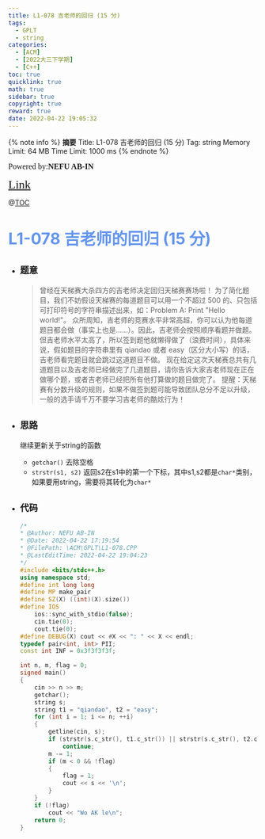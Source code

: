 ```yaml
---
title: L1-078 吉老师的回归 (15 分)
tags:
  - GPLT
  - string
categories:
  - [ACM]
  - [2022大三下学期]
  - [C++]
toc: true
quicklink: true
math: true
sidebar: true
copyright: true
reward: true
date: 2022-04-22 19:05:32
---
```



{% note info %}
**摘要**
Title: L1-078 吉老师的回归 (15 分)
Tag: string
Memory Limit: 64 MB
Time Limit: 1000 ms
{% endnote %}
<!-- more -->

<font size=3 face=楷体>Powered by:**NEFU AB-IN**</font>

<font color=#FFA500 size=5 face=楷体>[Link](https://pintia.cn/problem-sets/994805046380707840/problems/1386335159927652357)</font>

@[TOC](文章目录)

# <font color=#6495ED size=6>L1-078 吉老师的回归 (15 分)</font>

* ## <font size=4 face=粗体>题意</font>

  >曾经在天梯赛大杀四方的吉老师决定回归天梯赛赛场啦！
  >为了简化题目，我们不妨假设天梯赛的每道题目可以用一个不超过 500 的、只包括可打印符号的字符串描述出来，如：Problem A: Print "Hello world!"。
  >众所周知，吉老师的竞赛水平非常高超，你可以认为他每道题目都会做（事实上也是……）。因此，吉老师会按照顺序看题并做题。但吉老师水平太高了，所以签到题他就懒得做了（浪费时间），具体来说，假如题目的字符串里有 qiandao 或者 easy（区分大小写）的话，吉老师看完题目就会跳过这道题目不做。
  >现在给定这次天梯赛总共有几道题目以及吉老师已经做完了几道题目，请你告诉大家吉老师现在正在做哪个题，或者吉老师已经把所有他打算做的题目做完了。
  >提醒：天梯赛有分数升级的规则，如果不做签到题可能导致团队总分不足以升级，一般的选手请千万不要学习吉老师的酷炫行为！

* ## <font size=4 face=粗体>思路</font>

  继续更新关于string的函数
  * `getchar()` 去除空格
  * `strstr(s1, s2)` 返回s2在s1中的第一个下标，其中s1,s2都是`char*`类别，如果要用string，需要将其转化为`char*`

* ## <font size=4 face=粗体>代码</font>

  ```cpp
  /*
  * @Author: NEFU AB-IN
  * @Date: 2022-04-22 17:19:54
  * @FilePath: \ACM\GPLT\L1-078.CPP
  * @LastEditTime: 2022-04-22 19:04:23
  */
  #include <bits/stdc++.h>
  using namespace std;
  #define int long long
  #define MP make_pair
  #define SZ(X) ((int)(X).size())
  #define IOS                                                                                                            \
      ios::sync_with_stdio(false);                                                                                       \
      cin.tie(0);                                                                                                        \
      cout.tie(0);
  #define DEBUG(X) cout << #X << ": " << X << endl;
  typedef pair<int, int> PII;
  const int INF = 0x3f3f3f3f;

  int n, m, flag = 0;
  signed main()
  {
      cin >> n >> m;
      getchar();
      string s;
      string t1 = "qiandao", t2 = "easy";
      for (int i = 1; i <= n; ++i)
      {
          getline(cin, s);
          if (strstr(s.c_str(), t1.c_str()) || strstr(s.c_str(), t2.c_str()))
              continue;
          m -= 1;
          if (m < 0 && !flag)
          {
              flag = 1;
              cout << s << '\n';
          }
      }
      if (!flag)
          cout << "Wo AK le\n";
      return 0;
  }
  ```